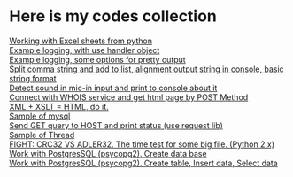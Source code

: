 # Here is my codes collection

<a href="https://github.com/avedensky/SamplesOffPython/blob/master/excel/xls_write.py">Working with Excel sheets from python</a><br>
<a href="https://github.com/avedensky/SamplesOffPython/blob/master/logging/log.py">Example logging, with use handler object</a><br>
<a href="https://github.com/avedensky/SamplesOffPython/blob/master/logging/log2Console.py">Example logging, some options for pretty output</a><br>
<a href="https://github.com/avedensky/SamplesOffPython/blob/master/strings/parse_str.py">Split comma string and add to list, alignment output string in console, basic string format</a><br>
<a href="https://github.com/avedensky/SamplesOffPython/blob/master/sound-mic-dectect/detectsound.py">Detect sound in mic-in input and print to console about it</a><br>
<a href="https://github.com/avedensky/SamplesOffPython/blob/master/urllib/urlibpost.py">Connect with WHOIS service and get html page by POST Method</a><br>
<a href="https://github.com/avedensky/SamplesOffPython/blob/master/xml-xslt-html/generatorHTML.py">XML + XSLT = HTML, do it.</a><br>
<a href="https://github.com/avedensky/SamplesOffPython/blob/master/mysql/mysql.py">Sample of mysql</a><br>
<a href="https://github.com/avedensky/SamplesOffPython/blob/master/request/checkhostbyget.py">Send GET query to HOST and print status (use request lib)</a><br>
<a href="https://github.com/avedensky/SamplesOffPython/blob/master/thread/threads.py">Sample of Thread</a><br>
<a href="https://github.com/avedensky/SamplesOffPython/blob/master/crc/crc.py">FIGHT: CRC32 VS ADLER32. The time test for some big file. (Python 2.x)</a><br>
<a href="https://github.com/avedensky/SamplesOffPython/blob/master/postgresql/createbd.py">Work with PostgresSQL (psycopg2). Create data base</a><br>
<a href="https://github.com/avedensky/SamplesOffPython/blob/master/postgresql/createtbl_insert_select.py">Work with PostgresSQL (psycopg2). Create table, Insert data, Select data</a><br>

